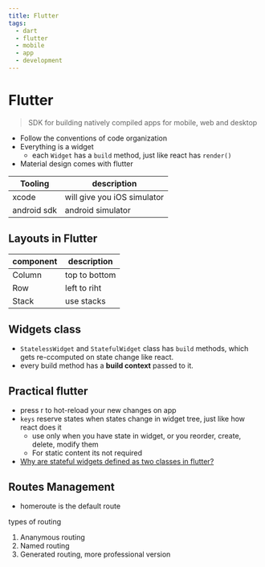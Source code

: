 ```yaml
---
title: Flutter
tags:
  - dart
  - flutter
  - mobile
  - app
  - development
---
```


# Flutter

<TagLinks />

> SDK for building natively compiled apps for mobile, web and desktop

- Follow the conventions of code organization
- Everything is a widget
  - each `Widget` has a `build` method, just like react has `render()`
- Material design comes with flutter

| Tooling     | description                 |
| ----------- | --------------------------- |
| xcode       | will give you iOS simulator |
| android sdk | android simulator           |

## Layouts in Flutter

| component | description   |
| --------- | ------------- |
| Column    | top to bottom |
| Row       | left to riht  |
| Stack     | use stacks    |

## Widgets class

- `StatelessWidget` and `StatefulWidget` class has `build` methods, which gets re-ccomputed on state change like react.
- every build method has a **build context** passed to it.

## Practical flutter

- press r to hot-reload your new changes on app
- `keys` reserve states when states change in widget tree, just like how react does it
  - use only when you have state in widget, or you reorder, create, delete, modify them
  - For static content its not required
- [Why are stateful widgets defined as two classes in flutter?](https://stackoverflow.com/questions/50612237/why-are-stateful-widgets-defined-as-two-classes-in-flutter)

## Routes Management

- homeroute is the default route

types of routing

1. Ananymous routing
2. Named routing
3. Generated routing, more professional version

<Footer />
